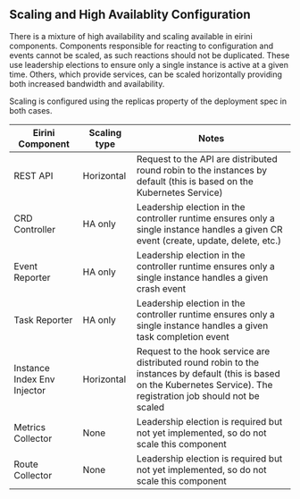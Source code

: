 ## Scaling and High Availablity Configuration

There is a mixture of high availability and scaling available in eirini components.
Components responsible for reacting to configuration and events cannot be scaled, as such reactions should not be duplicated.
These use leadership elections to ensure only a single instance is active at a given time.
Others, which provide services, can be scaled horizontally providing both increased bandwidth and availability.

Scaling is configured using the replicas property of the deployment spec in both cases.

| Eirini Component            | Scaling type | Notes                                                                                                                                                                    |
| --------------------------- | ------------ | ------------------------------------------------------------------------------------------------------------------------------------------------------------------------ |
| REST API                    | Horizontal   | Request to the API are distributed round robin to the instances by default (this is based on the Kubernetes Service)                                                     |
| CRD Controller              | HA only      | Leadership election in the controller runtime ensures only a single instance handles a given CR event (create, update, delete, etc.)                                     |
| Event Reporter              | HA only      | Leadership election in the controller runtime ensures only a single instance handles a given crash event                                                                 |
| Task Reporter               | HA only      | Leadership election in the controller runtime ensures only a single instance handles a given task completion event                                                       |
| Instance Index Env Injector | Horizontal   | Request to the hook service are distributed round robin to the instances by default (this is based on the Kubernetes Service). The registration job should not be scaled |
| Metrics Collector           | None         | Leadership election is required but not yet implemented, so do not scale this component                                                                                  |
| Route Collector             | None         | Leadership election is required but not yet implemented, so do not scale this component                                                                                  |
